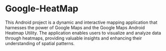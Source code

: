 # Google-HeatMap
This Android project is a dynamic and interactive mapping application that harnesses the power of Google Maps and the Google Maps Android Heatmap Utility. The application enables users to visualize and analyze data through heatmaps, providing valuable insights and enhancing their understanding of spatial patterns.
